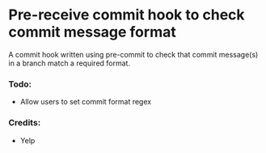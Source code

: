 # Pre-receive commit hook to check commit message format

A commit hook written using pre-commit to check that commit message(s) in a branch match a required format.

### Todo:
* Allow users to set commit format regex

### Credits:
* Yelp